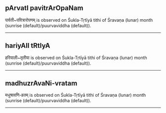 ## pArvatI pavitrArOpaNam

पार्वती~पवित्रारोपणम् is observed on Śukla-Tṛtīyā tithi of Śravaṇa (lunar) month (sunrise (default)/puurvaviddha (default)).


---
## hariyAlI tRtIyA

हरियाली~तृतीया is observed on Śukla-Tṛtīyā tithi of Śravaṇa (lunar) month (sunrise (default)/puurvaviddha (default)).


---
## madhuzrAvaNi-vratam

मधुश्रावणि-व्रतम् is observed on Śukla-Tṛtīyā tithi of Śravaṇa (lunar) month (sunrise (default)/puurvaviddha (default)).


---
